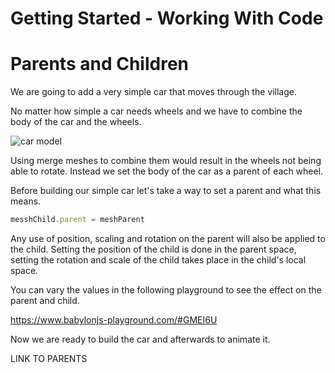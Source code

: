 # Getting Started - Working With Code
# Parents and Children

We are going to add a very simple car that moves through the village. 

No matter how simple a car needs wheels and we have to combine the body of the car and the wheels. 

![car model](/img/getstarted/carmodel.png)

Using merge meshes to combine them would result in the wheels not being able to rotate. Instead we set the body of the car as a parent of each wheel.

Before building our simple car let's take a way to set a parent and what this means.

```javascript
messhChild.parent = meshParent
```

Any use of position, scaling and rotation on the parent will also be applied to the child. Setting the position of the child is done in the parent space, setting the rotation and scale of the child takes place in the child's local space.

You can vary the values in the following playground to see the effect on the parent and child.

https://www.babylonjs-playground.com/#GMEI6U


Now we are ready to build the car and afterwards to animate it.

LINK TO PARENTS 

